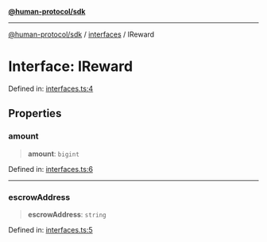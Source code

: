 [**@human-protocol/sdk**](../../README.md)

***

[@human-protocol/sdk](../../modules.md) / [interfaces](../README.md) / IReward

# Interface: IReward

Defined in: [interfaces.ts:4](https://github.com/humanprotocol/human-protocol/blob/d67d122403122f60659ce3c7e533ed3853fb3730/packages/sdk/typescript/human-protocol-sdk/src/interfaces.ts#L4)

## Properties

### amount

> **amount**: `bigint`

Defined in: [interfaces.ts:6](https://github.com/humanprotocol/human-protocol/blob/d67d122403122f60659ce3c7e533ed3853fb3730/packages/sdk/typescript/human-protocol-sdk/src/interfaces.ts#L6)

***

### escrowAddress

> **escrowAddress**: `string`

Defined in: [interfaces.ts:5](https://github.com/humanprotocol/human-protocol/blob/d67d122403122f60659ce3c7e533ed3853fb3730/packages/sdk/typescript/human-protocol-sdk/src/interfaces.ts#L5)
